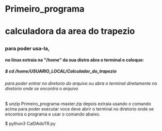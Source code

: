 # Primeiro_programa

<h1> calculadora da area do trapezio </h1>
<h2></h2>
<h3> para poder usa-la, </h3>

<h4>no linux
extraia na "/home" da sua distro
abra o terminal e coloque:</h4>

<h5>$ cd /home/USUARIO_LOCAL/Calculador_do_trapezio</h5>
<h6>para poder entrar no diretorio do arquivo ou abra o terminal diretamente 
no diretorio onde se encontra o arquivo</h6>

<h7>$ unzip Primeiro_programa-master.zip</h7>
<h8>depois extraia usando o comando acima</h8> 
<h9></h9>
<h10>para poder executar voce deve abrir o terminal no diretorio onde se encontra o programa 
e usar o comando abaixo.</h10>

<h11>$ python3 CalDAdoTR.py</h11>
